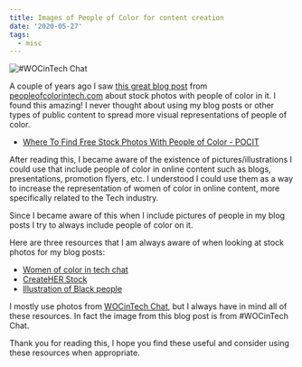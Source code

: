 ```yaml
---
title: Images of People of Color for content creation
date: '2020-05-27'
tags:
  - misc
---
```


![#WOCinTech Chat](/images/woc-in-tech-chat-1.jpeg)

A couple of years ago I saw [this great blog post](https://peopleofcolorintech.com/articles/where-to-find-free-stock-photos-with-people-of-color/) from [peopleofcolorintech.com](https://peopleofcolorintech.com/) about stock photos with people of color in it. I found this amazing! I never thought about using my blog posts or other types of public content to spread more visual representations of people of color.

- [Where To Find Free Stock Photos With People of Color - POCIT](http://peopleofcolorintech.com/articles/where-to-find-free-stock-photos-with-people-of-color/)

After reading this, I became aware of the existence of pictures/illustrations I could use that include people of color in online content such as blogs, presentations, promotion flyers, etc. I understood I could use them as a way to increase the representation of women of color in online content, more specifically related to the Tech industry.

Since I became aware of this when I include pictures of people in my blog posts I try to always include people of color on it.

Here are three resources that I am always aware of when looking at stock photos for my blog posts:

-   [Women of color in tech chat](https://www.flickr.com/photos/wocintechchat)
-   [CreateHER Stock](https://createherstock.com/)
-   [Illustration of Black people](https://www.blackillustrations.com/)

I mostly use photos from [WOCinTech Chat](http://wocintechchat.com/), but I always have in mind all of these resources. In fact the image from this blog post is from #WOCinTech Chat.

Thank you for reading this, I hope you find these useful and consider using these resources when appropriate.
